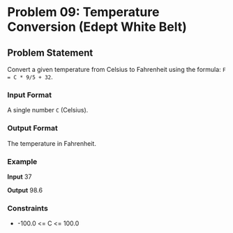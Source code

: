 # Problem 09: Temperature Conversion (Edept White Belt)

## Problem Statement
Convert a given temperature from Celsius to Fahrenheit using the formula: `F = C * 9/5 + 32`.

### Input Format
A single number `C` (Celsius).

### Output Format
The temperature in Fahrenheit.

### Example

**Input**
37

**Output**
98.6


### Constraints
- -100.0 <= C <= 100.0
